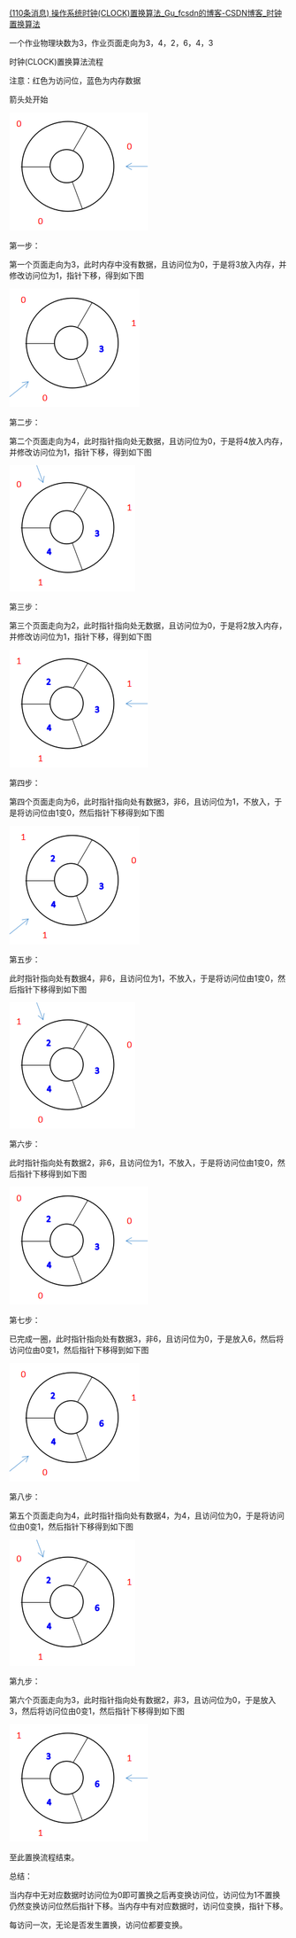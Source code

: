 [(110条消息) 操作系统时钟(CLOCK)置换算法\_Gu\_fcsdn的博客-CSDN博客\_时钟置换算法](https://blog.csdn.net/Gu_fCSDN/article/details/103979067)

一个作业物理块数为3，作业页面走向为3，4，2，6，4，3

时钟(CLOCK)置换算法流程

注意：红色为访问位，蓝色为内存数据

箭头处开始

![](%E9%A1%B5%E9%9D%A2%E7%BD%AE%E6%8D%A2%E7%AE%97%E6%B3%95%20-%20%E6%97%B6%E9%92%9F(CLOCK)%E7%BD%AE%E6%8D%A2%E7%AE%97%E6%B3%95.assets/20200114200457708.png)

第一步：

第一个页面走向为3，此时内存中没有数据，且访问位为0，于是将3放入内存，并修改访问位为1，指针下移，得到如下图

![](%E9%A1%B5%E9%9D%A2%E7%BD%AE%E6%8D%A2%E7%AE%97%E6%B3%95%20-%20%E6%97%B6%E9%92%9F(CLOCK)%E7%BD%AE%E6%8D%A2%E7%AE%97%E6%B3%95.assets/20200114200510159.png)

第二步：

第二个页面走向为4，此时指针指向处无数据，且访问位为0，于是将4放入内存，并修改访问位为1，指针下移，得到如下图

![](%E9%A1%B5%E9%9D%A2%E7%BD%AE%E6%8D%A2%E7%AE%97%E6%B3%95%20-%20%E6%97%B6%E9%92%9F(CLOCK)%E7%BD%AE%E6%8D%A2%E7%AE%97%E6%B3%95.assets/20200114200537276.png)

第三步：

第三个页面走向为2，此时指针指向处无数据，且访问位为0，于是将2放入内存，并修改访问位为1，指针下移，得到如下图

![](%E9%A1%B5%E9%9D%A2%E7%BD%AE%E6%8D%A2%E7%AE%97%E6%B3%95%20-%20%E6%97%B6%E9%92%9F(CLOCK)%E7%BD%AE%E6%8D%A2%E7%AE%97%E6%B3%95.assets/20200114200548390.png)

第四步：

第四个页面走向为6，此时指针指向处有数据3，非6，且访问位为1，不放入，于是将访问位由1变0，然后指针下移得到如下图

![](%E9%A1%B5%E9%9D%A2%E7%BD%AE%E6%8D%A2%E7%AE%97%E6%B3%95%20-%20%E6%97%B6%E9%92%9F(CLOCK)%E7%BD%AE%E6%8D%A2%E7%AE%97%E6%B3%95.assets/20200114200556338.png)

第五步：

此时指针指向处有数据4，非6，且访问位为1，不放入，于是将访问位由1变0，然后指针下移得到如下图

![](%E9%A1%B5%E9%9D%A2%E7%BD%AE%E6%8D%A2%E7%AE%97%E6%B3%95%20-%20%E6%97%B6%E9%92%9F(CLOCK)%E7%BD%AE%E6%8D%A2%E7%AE%97%E6%B3%95.assets/20200114200617319.png)

第六步：

此时指针指向处有数据2，非6，且访问位为1，不放入，于是将访问位由1变0，然后指针下移得到如下图

![](%E9%A1%B5%E9%9D%A2%E7%BD%AE%E6%8D%A2%E7%AE%97%E6%B3%95%20-%20%E6%97%B6%E9%92%9F(CLOCK)%E7%BD%AE%E6%8D%A2%E7%AE%97%E6%B3%95.assets/20200114200619232.png)

第七步：

已完成一圈，此时指针指向处有数据3，非6，且访问位为0，于是放入6，然后将访问位由0变1，然后指针下移得到如下图

![](%E9%A1%B5%E9%9D%A2%E7%BD%AE%E6%8D%A2%E7%AE%97%E6%B3%95%20-%20%E6%97%B6%E9%92%9F(CLOCK)%E7%BD%AE%E6%8D%A2%E7%AE%97%E6%B3%95.assets/20200114200631886.png)

第八步：

第五个页面走向为4，此时指针指向处有数据4，为4，且访问位为0，于是将访问位由0变1，然后指针下移得到如下图

![](%E9%A1%B5%E9%9D%A2%E7%BD%AE%E6%8D%A2%E7%AE%97%E6%B3%95%20-%20%E6%97%B6%E9%92%9F(CLOCK)%E7%BD%AE%E6%8D%A2%E7%AE%97%E6%B3%95.assets/20200114200653218.png)

第九步：

第六个页面走向为3，此时指针指向处有数据2，非3，且访问位为0，于是放入3，然后将访问位由0变1，然后指针下移得到如下图

![](%E9%A1%B5%E9%9D%A2%E7%BD%AE%E6%8D%A2%E7%AE%97%E6%B3%95%20-%20%E6%97%B6%E9%92%9F(CLOCK)%E7%BD%AE%E6%8D%A2%E7%AE%97%E6%B3%95.assets/20200114200655391.png)

至此置换流程结束。

总结：

当内存中无对应数据时访问位为0即可置换之后再变换访问位，访问位为1不置换仍然变换访问位然后指针下移。当内存中有对应数据时，访问位变换，指针下移。

每访问一次，无论是否发生置换，访问位都要变换。